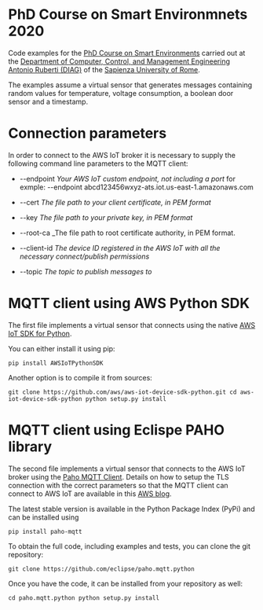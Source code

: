 # PhD Course on Smart Environmnets 2020

Code examples for the [PhD Course on Smart Environments](http://ichatz.me/Site/IoTPhD2020) 
carried out at the [Department of Computer, Control, and Management Engineering Antonio Ruberti (DIAG)](http://www.diag.uniroma1.it) 
of the [Sapienza University of Rome](http://www.uniroma1.it). 

The examples assume a virtual sensor that generates messages containing random values for
temperature, voltage consumption, a boolean door sensor and a timestamp.  

# Connection parameters

In order to connect to the AWS IoT broker it is necessary to supply the following command line parameters to the MQTT client:
* --endpoint _Your AWS IoT custom endpoint, not including a port_
 for exmple: --endpoint abcd123456wxyz-ats.iot.us-east-1.amazonaws.com

* --cert _The file path to your client certificate, in PEM format_
* --key _The file path to your private key, in PEM format_
* --root-ca _The file path to root certificate authority, in PEM format.
* --client-id _The device ID registered in the AWS IoT with all the necessary connect/publish permissions_
* --topic _The topic to publish messages to_

# MQTT client using AWS Python SDK

The first file implements a virtual sensor that connects using the native [AWS IoT SDK for Python](https://github.com/aws/aws-iot-device-sdk-python).
 
You can either install it using pip:

`pip install AWSIoTPythonSDK`

Another option is to compile it from sources:

`git clone https://github.com/aws/aws-iot-device-sdk-python.git
cd aws-iot-device-sdk-python
python setup.py install`

# MQTT client using Eclispe PAHO library

The second file implements a virtual sensor that connects to the AWS IoT broker using the [Paho MQTT Client](https://github.com/eclipse/paho.mqtt.python). 
Details on how to setup the TLS connection with the correct parameters so that the MQTT client can connect to
AWS IoT are available in this [AWS blog](https://aws.amazon.com/blogs/iot/how-to-implement-mqtt-with-tls-client-authentication-on-port-443-from-client-devices-python/).

The latest stable version is available in the Python Package Index (PyPi) and can be installed using

`pip install paho-mqtt`

To obtain the full code, including examples and tests, you can clone the git repository:

`git clone https://github.com/eclipse/paho.mqtt.python`

Once you have the code, it can be installed from your repository as well:

`cd paho.mqtt.python
python setup.py install`